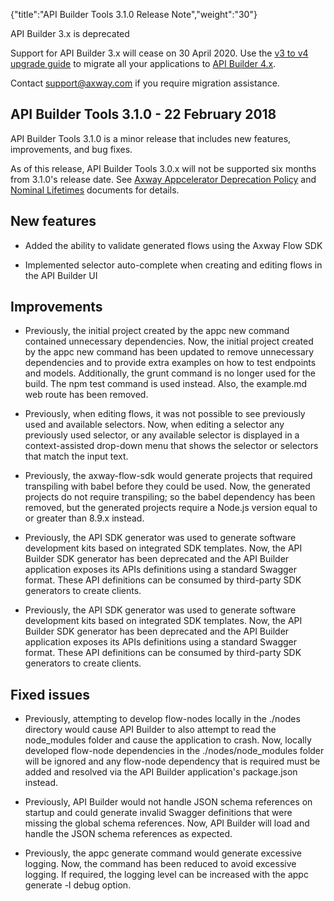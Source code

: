 {"title":"API Builder Tools 3.1.0 Release Note","weight":"30"}

API Builder 3.x is deprecated

Support for API Builder 3.x will cease on 30 April 2020. Use the [v3 to v4 upgrade guide](https://docs.axway.com/bundle/API_Builder_4x_allOS_en/page/api_builder_v3_to_v4_upgrade_guide.html) to migrate all your applications to [API Builder 4.x](https://docs.axway.com/bundle/API_Builder_4x_allOS_en/page/api_builder_getting_started_guide.html).

Contact [support@axway.com](mailto:support@axway.com) if you require migration assistance.

## API Builder Tools 3.1.0 - 22 February 2018

API Builder Tools 3.1.0 is a minor release that includes new features, improvements, and bug fixes.

As of this release, API Builder Tools 3.0.x will not be supported six months from 3.1.0's release date. See [Axway Appcelerator Deprecation Policy](/docs/appc/AMPLIFY_Appcelerator_Services_Overview/Axway_Appcelerator_Deprecation_Policy/) and [Nominal Lifetimes](/docs/appc/AMPLIFY_Appcelerator_Services_Overview/Axway_Appcelerator_Product_Lifecycle/#NominalLifetimes) documents for details.

## New features

* Added the ability to validate generated flows using the Axway Flow SDK

* Implemented selector auto-complete when creating and editing flows in the API Builder UI


## Improvements

* Previously, the initial project created by the appc new command contained unnecessary dependencies. Now, the initial project created by the appc new command has been updated to remove unnecessary dependencies and to provide extra examples on how to test endpoints and models. Additionally, the grunt command is no longer used for the build. The npm test command is used instead. Also, the example.md web route has been removed.

* Previously, when editing flows, it was not possible to see previously used and available selectors. Now, when editing a selector any previously used selector, or any available selector is displayed in a context-assisted drop-down menu that shows the selector or selectors that match the input text.

* Previously, the axway-flow-sdk would generate projects that required transpiling with babel before they could be used. Now, the generated projects do not require transpiling; so the babel dependency has been removed, but the generated projects require a Node.js version equal to or greater than 8.9.x instead.

* Previously, the API SDK generator was used to generate software development kits based on integrated SDK templates. Now, the API Builder SDK generator has been deprecated and the API Builder application exposes its APIs definitions using a standard Swagger format. These API definitions can be consumed by third-party SDK generators to create clients.

* Previously, the API SDK generator was used to generate software development kits based on integrated SDK templates. Now, the API Builder SDK generator has been deprecated and the API Builder application exposes its APIs definitions using a standard Swagger format. These API definitions can be consumed by third-party SDK generators to create clients.


## Fixed issues

* Previously, attempting to develop flow-nodes locally in the ./nodes directory would cause API Builder to also attempt to read the node\_modules folder and cause the application to crash. Now, locally developed flow-node dependencies in the ./nodes/node\_modules folder will be ignored and any flow-node dependency that is required must be added and resolved via the API Builder application's package.json instead.

* Previously, API Builder would not handle JSON schema references on startup and could generate invalid Swagger definitions that were missing the global schema references. Now, API Builder will load and handle the JSON schema references as expected.

* Previously, the appc generate command would generate excessive logging. Now, the command has been reduced to avoid excessive logging. If required, the logging level can be increased with the appc generate -l debug option.
